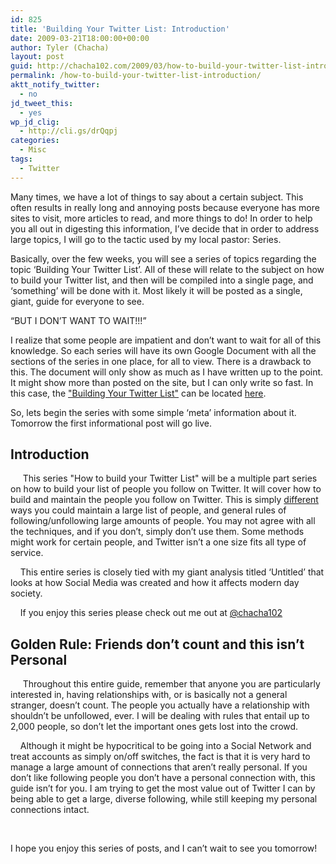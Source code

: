```yaml
---
id: 825
title: 'Building Your Twitter List: Introduction'
date: 2009-03-21T18:00:00+00:00
author: Tyler (Chacha)
layout: post
guid: http://chacha102.com/2009/03/how-to-build-your-twitter-list-introduction/
permalink: /how-to-build-your-twitter-list-introduction/
aktt_notify_twitter:
  - no
jd_tweet_this:
  - yes
wp_jd_clig:
  - http://cli.gs/drQqpj
categories:
  - Misc
tags:
  - Twitter
---
```

Many times, we have a lot of things to say about a certain subject. This often results in really long and annoying posts because everyone has more sites to visit, more articles to read, and more things to do! In order to help you all out in digesting this information, I’ve decide that in order to address large topics, I will go to the tactic used by my local pastor: Series. 

Basically, over the few weeks, you will see a series of topics regarding the topic ‘Building Your Twitter List’. All of these will relate to the subject on how to build your Twitter list, and then will be compiled into a single page, and ‘something’ will be done with it. Most likely it will be posted as a single, giant, guide for everyone to see. 

“BUT I DON’T WANT TO WAIT!!!”

I realize that some people are impatient and don’t want to wait for all of this knowledge. So each series will have its own Google Document with all the sections of the series in one place, for all to view. There is a drawback to this. The document will only show as much as I have written up to the point. It might show more than posted on the site, but I can only write so fast. In this case, the <a title="Building Your Twitter List" href="http://docs.google.com/Doc?id=dcw5kx6f_38fpgznqht" target="_blank">"Building Your Twitter List"</a> can be located <a title="Building Your Twitter List" href="http://docs.google.com/Doc?id=dcw5kx6f_38fpgznqht" target="_blank">here</a>.

So, lets begin the series with some simple ‘meta’ information about it. Tomorrow the first informational post will go live.

## Introduction

&#160;&#160;&#160;&#160; This series "How to build your Twitter List" will be a multiple part series on how to build your list of people you follow on Twitter. It will cover how to build and maintain the people you follow on Twitter. This is simply <u>different</u> ways you could maintain a large list of people, and general rules of following/unfollowing large amounts of people. You may not agree with all the techniques, and if you don&#8217;t, simply don&#8217;t use them. Some methods might work for certain people, and Twitter isn&#8217;t a one size fits all type of service. 

&#160;&#160;&#160; This entire series is closely tied with my giant analysis titled &#8216;Untitled&#8217; that looks at how Social Media was created and how it affects modern day society. 

&#160;&#160;&#160; If you enjoy this series please check out me out at [@chacha102](http://chacha102.com/twitter)

## Golden Rule: Friends don&#8217;t count and this isn&#8217;t Personal

&#160;&#160;&#160;&#160; Throughout this entire guide, remember that anyone you are particularly interested in, having relationships with, or is basically not a general stranger, doesn&#8217;t count. The people you actually have a relationship with shouldn&#8217;t be unfollowed, ever. I will be dealing with rules that entail up to 2,000 people, so don&#8217;t let the important ones gets lost into the crowd.

&#160;&#160;&#160; Although it might be hypocritical to be going into a Social Network and treat accounts as simply on/off switches, the fact is that it is very hard to manage a large amount of connections that aren&#8217;t really personal. If you don&#8217;t like following people you don&#8217;t have a personal connection with, this guide isn&#8217;t for you. I am trying to get the most value out of Twitter I can by being able to get a large, diverse following, while still keeping my personal connections intact. 

&#160;

I hope you enjoy this series of posts, and I can’t wait to see you tomorrow!